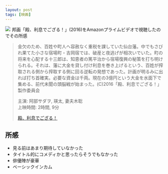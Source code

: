 ```yaml
---
layout: post
tags: [映画]
---
```


<a class="is-pulled-right" target="_blank" href="https://www.amazon.co.jp/gp/product/B01KSLWJ2M/ref=as_li_tl?ie=UTF8&camp=247&creative=1211&creativeASIN=B01KSLWJ2M&linkCode=as2&tag=tekiomomono-22&linkId=1f97168d4c56ecb30368ca5334536d61"><img border="0" src="//ws-fe.amazon-adsystem.com/widgets/q?_encoding=UTF8&MarketPlace=JP&ASIN=B01KSLWJ2M&ServiceVersion=20070822&ID=AsinImage&WS=1&Format=_SL600_&tag=tekiomomono-22"></a><img src="//ir-jp.amazon-adsystem.com/e/ir?t=tekiomomono-22&l=am2&o=9&a=B01KSLWJ2M" width="1" height="1" border="0" alt="" style="border:none !important; margin:0px !important;" />
邦画「殿、利息でござる！」(2016)をAmazonプライムビデオで視聴したのでその所感

> 金欠のため、百姓や町人へ容赦なく重税を課していた仙台藩。中でもさびれ果てた小さな宿場町・吉岡宿では、破産と夜逃げが相次いでいた。町の将来を心配する十三郎は、知恵者の篤平治から宿場復興の秘策を打ち明けられる。それは、藩に大金を貸し付け利息を巻き上げるという、百姓が搾取される側から搾取する側に回る逆転の発想であった。計画が明るみに出れば打ち首確実。必要な資金は千両。現在の3億円という大金を水面下で集める、前代未聞の頭脳戦が始まった。(C)2016「殿、利息でござる！」製作委員会
>
> 主演: 阿部サダヲ, 瑛太, 妻夫木聡  
上映時間: 2時間, 9分
>
> [殿、利息でござる！](https://www.amazon.co.jp/gp/product/B01KSLWJ2M/ref=as_li_tl?ie=UTF8&camp=247&creative=1211&creativeASIN=B01KSLWJ2M&linkCode=as2&tag=tekiomomono-22&linkId=1f97168d4c56ecb30368ca5334536d61)

## 所感
* 見る前はあまり期待していなかった
* タイトル的にコメディかと思ったらそうでもなかった
* 俳優陣が豪華
* ベーシックインカム
